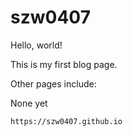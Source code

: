 # szw0407

Hello, world!

This is my first blog page.

Other pages include:

None yet

`https://szw0407.github.io`
